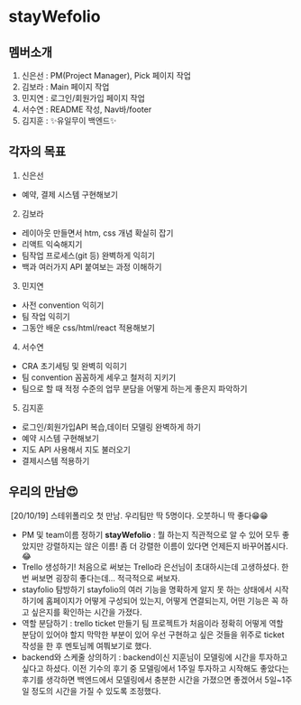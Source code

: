 # stayWefolio

## 멤버소개

1. 신은선 : PM(Project Manager), Pick 페이지 작업
2. 김보라 : Main 페이지 작업
3. 민지연 : 로그인/회원가입 페이지 작업
4. 서수연 : README 작성, Nav바/footer 
5. 김지훈 : ✨유일무이 백엔드✨

## 각자의 목표

1. 신은선

- 예약, 결제 시스템 구현해보기

2. 김보라

- 레이아웃 만들면서 htm, css 개념 확실히 잡기
- 리액트 익숙해지기
- 팀작업 프로세스(git 등) 완벽하게 익히기
- 백과 여러가지 API 붙여보는 과정 이해하기

3. 민지연

- 사전 convention 익히기
- 팀 작업 익히기
- 그동안 배운 css/html/react 적용해보기

4. 서수연

- CRA 초기세팅 및 완벽히 익히기
- 팀 convention 꼼꼼하게 세우고 철저히 지키기
- 팀으로 할 때 적정 수준의 업무 분담을 어떻게 하는게 좋은지 파악하기

5. 김지훈

- 로그인/회원가입API 복습,데이터 모델링 완벽하게 하기
- 예약 시스템 구현해보기
- 지도 API 사용해서 지도 불러오기
- 결제시스템 적용하기

## 우리의 만남😍

![]()
[20/10/19] 스테위폴리오 첫 만남.
우리팀만 딱 5명이다. 오붓하니 딱 좋다😁😁

- PM 및 team이름 정하기
  **stayWefolio** : 뭘 하는지 직관적으로 알 수 있어 모두 좋았지만 강렬하지는 않은 이름! 좀 더 강렬한 이름이 있다면 언제든지 바꾸어봅시다. 😂
- Trello 생성하기!
  처음으로 써보는 Trello라 은선님이 초대하시는데 고생하셨다. 한 번 써보면 굉장히 좋다는데... 적극적으로 써보자.
- stayfolio 탐방하기
  stayfolio의 여러 기능을 명확하게 알지 못 하는 상태에서 시작하기에 홈페이지가 어떻게 구성되어 있는지, 어떻게 연결되는지, 어떤 기능은 꼭 하고 싶은지를 확인하는 시간을 가졌다.
- 역할 분담하기 : trello ticket 만들기
  팀 프로젝트가 처음이라 정확히 어떻게 역할 분담이 있어야 할지 막막한 부분이 있어 우선 구현하고 싶은 것들을 위주로 ticket 작성을 한 후 멘토님께 여쭤보기로 했다.
- backend와 스케줄 상의하기 : backend이신 지훈님이 모델링에 시간을 투자하고 싶다고 하셨다. 이전 기수의 후기 중 모델링에서 1주일 투자하고 시작해도 좋았다는 후기를 생각하면 백엔드에서 모델링에서 충분한 시간을 가졌으면 좋겠어서 5일~1주일 정도의 시간을 가질 수 있도록 조정했다.
